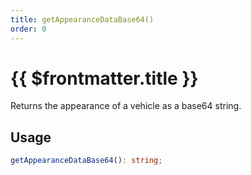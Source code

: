 ```yaml
---
title: getAppearanceDataBase64()
order: 0
---
```


# {{ $frontmatter.title }}

Returns the appearance of a vehicle as a base64 string.

## Usage

```ts
getAppearanceDataBase64(): string;
```
